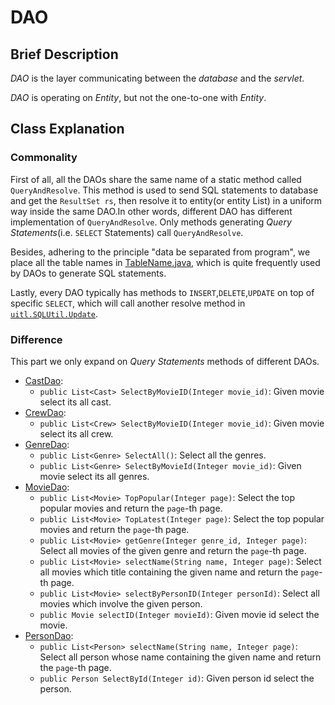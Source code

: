 # DAO 

## Brief Description

*DAO* is the layer communicating between the *database* and the *servlet*.

*DAO* is operating on *Entity*, but not the one-to-one with *Entity*.

## Class Explanation

### Commonality

First of all, all the DAOs share the same name of a static method called `QueryAndResolve`. This method is used to send SQL statements to database and get the `ResultSet rs`, then resolve it to entity(or entity List) in a uniform way inside the same DAO.In other words, different DAO has different implementation of `QueryAndResolve`.
Only methods generating *Query Statements*(i.e. `SELECT` Statements) call `QueryAndResolve`.

Besides, adhering to the principle "data be separated from program", we place all the table names in [TableName.java](TableName.java), which is quite frequently used by DAOs to generate SQL statements.

Lastly, every DAO typically has methods to `INSERT`,`DELETE`,`UPDATE` on top of specific `SELECT`, which will call another resolve method in [`uitl.SQLUtil.Update`](../util/SQLUtil.java).

### Difference

This part we only expand on *Query Statements* methods of different DAOs.

- [CastDao](CastDao.java):
  - `public List<Cast> SelectByMovieID(Integer movie_id)`: Given movie select its all cast.
- [CrewDao](CrewDao.java):
  - `public List<Crew> SelectByMovieID(Integer movie_id)`: Given movie select its all crew.
- [GenreDao](GenreDao.java):
  - `public List<Genre> SelectAll()`: Select all the genres.
  - `public List<Genre> SelectByMovieId(Integer movie_id)`: Given movie select its all genres.
- [MovieDao](MoviesDao.java):
  - `public List<Movie> TopPopular(Integer page)`: Select the top popular movies and return the `page`-th page.
  - `public List<Movie> TopLatest(Integer page)`: Select the top popular movies and return the `page`-th page.
  - `public List<Movie> getGenre(Integer genre_id, Integer page)`: Select all movies of the given genre and return the `page`-th page.
  - `public List<Movie> selectName(String name, Integer page)`: Select all movies which title containing the given name and return the `page`-th page.
  - `public List<Movie> selectByPersonID(Integer personId)`: Select all movies which involve the given person.
  - `public Movie selectID(Integer movieId)`: Given movie id select the movie.
- [PersonDao](PersonDao.java):
  - `public List<Person> selectName(String name, Integer page)`: Select all person whose name containing the given name and return the `page`-th page.
  - `public Person SelectById(Integer id)`: Given person id select the person.
